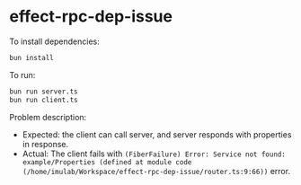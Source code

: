 # effect-rpc-dep-issue

To install dependencies:

```bash
bun install
```

To run:

```bash
bun run server.ts
bun run client.ts
```

Problem description:

- Expected: the client can call server, and server responds with properties in response.
- Actual: The client fails with `(FiberFailure) Error: Service not found: example/Properties (defined at module code (/home/imulab/Workspace/effect-rpc-dep-issue/router.ts:9:66))` error.

